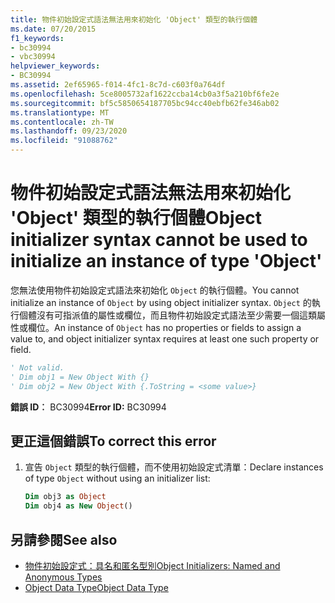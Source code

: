 ```yaml
---
title: 物件初始設定式語法無法用來初始化 'Object' 類型的執行個體
ms.date: 07/20/2015
f1_keywords:
- bc30994
- vbc30994
helpviewer_keywords:
- BC30994
ms.assetid: 2ef65965-f014-4fc1-8c7d-c603f0a764df
ms.openlocfilehash: 5ce8005732af1622ccba14cb0a3f5a210bf6fe2e
ms.sourcegitcommit: bf5c5850654187705bc94cc40ebfb62fe346ab02
ms.translationtype: MT
ms.contentlocale: zh-TW
ms.lasthandoff: 09/23/2020
ms.locfileid: "91088762"
---
```

# <a name="object-initializer-syntax-cannot-be-used-to-initialize-an-instance-of-type-object"></a><span data-ttu-id="4a51e-102">物件初始設定式語法無法用來初始化 'Object' 類型的執行個體</span><span class="sxs-lookup"><span data-stu-id="4a51e-102">Object initializer syntax cannot be used to initialize an instance of type 'Object'</span></span>

<span data-ttu-id="4a51e-103">您無法使用物件初始設定式語法來初始化 `Object` 的執行個體。</span><span class="sxs-lookup"><span data-stu-id="4a51e-103">You cannot initialize an instance of `Object` by using object initializer syntax.</span></span> <span data-ttu-id="4a51e-104">`Object` 的執行個體沒有可指派值的屬性或欄位，而且物件初始設定式語法至少需要一個這類屬性或欄位。</span><span class="sxs-lookup"><span data-stu-id="4a51e-104">An instance of `Object` has no properties or fields to assign a value to, and object initializer syntax requires at least one such property or field.</span></span>  
  
```vb  
' Not valid.  
' Dim obj1 = New Object With {}  
' Dim obj2 = New Object With {.ToString = <some value>}  
```  
  
 <span data-ttu-id="4a51e-105">**錯誤 ID︰** BC30994</span><span class="sxs-lookup"><span data-stu-id="4a51e-105">**Error ID:** BC30994</span></span>  
  
## <a name="to-correct-this-error"></a><span data-ttu-id="4a51e-106">更正這個錯誤</span><span class="sxs-lookup"><span data-stu-id="4a51e-106">To correct this error</span></span>  
  
1. <span data-ttu-id="4a51e-107">宣告 `Object` 類型的執行個體，而不使用初始設定式清單：</span><span class="sxs-lookup"><span data-stu-id="4a51e-107">Declare instances of type `Object` without using an initializer list:</span></span>  
  
    ```vb  
    Dim obj3 as Object  
    Dim obj4 as New Object()  
    ```  
  
## <a name="see-also"></a><span data-ttu-id="4a51e-108">另請參閱</span><span class="sxs-lookup"><span data-stu-id="4a51e-108">See also</span></span>

- [<span data-ttu-id="4a51e-109">物件初始設定式：具名和匿名型別</span><span class="sxs-lookup"><span data-stu-id="4a51e-109">Object Initializers: Named and Anonymous Types</span></span>](../programming-guide/language-features/objects-and-classes/object-initializers-named-and-anonymous-types.md)
- [<span data-ttu-id="4a51e-110">Object Data Type</span><span class="sxs-lookup"><span data-stu-id="4a51e-110">Object Data Type</span></span>](../language-reference/data-types/object-data-type.md)
